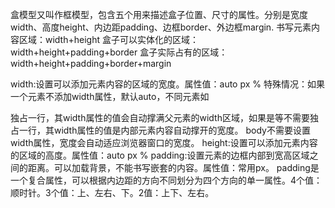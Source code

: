 盒模型又叫作框模型，包含五个用来描述盒子位置、尺寸的属性。分别是宽度width、高度height、内边距padding、边框border、外边框margin.
  书写元素内容区域：width+height
  盒子可以实体化的区域： width+height+padding+border
  盒子实际占有的区域：width+height+padding+border+margin
  
  width:设置可以添加元素内容的区域的宽度。属性值：auto px %
   特殊情况：如果一个元素不添加width属性，默认auto，不同元素如<div>独占一行，其width属性的值会自动撑满父元素的width区域，如果是<span>等不需要独占一行，其width属性的值是内部元素内容自动撑开的宽度。
           body不需要设置width属性，宽度会自动适应浏览器窗口的宽度。
  height:设置可以添加元素内容的区域的高度。属性值：auto px %
  padding:设置元素的边框内部到宽高区域之间的距离。可以加载背景，不能书写嵌套的内容。属性值：常用px。
    padding是一个复合属性，可以根据内边距的方向不同划分为四个方向的单一属性。4个值：顺时针。3个值：上、左右、下。2值：上下、左右。
  
